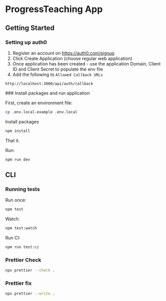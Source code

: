 # ProgressTeaching App

## Getting Started

### Setting up auth0

1. Register an account on https://auth0.com/signup
2. Click Create Application (choose regular web application)
3. Once application has been created - use the application Domain, Client ID and Client Secret to populate the env file
4. Add the following to `Allowed Callback URLs`

```
http://localhost:3000/api/auth/callback
```

### Install packages and run application

First, create an environment file:

```bash
cp .env.local.example .env.local
```

Install packages

```bash
npm install
```

That it.

Run:

```
npm run dev
```

## CLI

### Running tests

Run once:

```bash
npm test
```

Watch:

```bash
npm test:watch
```

Run CI:

```bash
npm run test:ci
```

### Prettier Check

```bash
npx prettier --check .
```

### Prettier fix

```bash
npx prettier --write .
```

